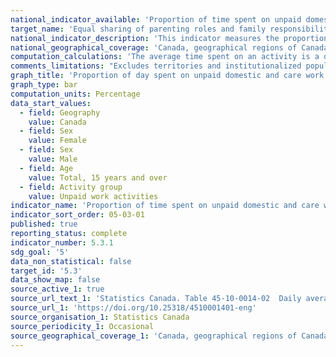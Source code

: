 ```yaml
---
national_indicator_available: 'Proportion of time spent on unpaid domestic and care work'
target_name: 'Equal sharing of parenting roles and family responsibilities'
national_indicator_description: 'This indicator measures the proportion of time spent on unpaid domestic and care work. Unpaid domestic and care work includes: household chores, care of household children or adults and shopping for goods and services.'
national_geographical_coverage: 'Canada, geographical regions of Canada and provinces' 
computation_calculations: 'The average time spent on an activity is a daily average based on a seven day week and the proportion of day is based on a 24 hour day.'
comments_limitations: "Excludes territories and institutionalized population."
graph_title: 'Proportion of day spent on unpaid domestic and care work by sex'
graph_type: bar
computation_units: Percentage
data_start_values:
  - field: Geography
    value: Canada
  - field: Sex
    value: Female
  - field: Sex
    value: Male
  - field: Age
    value: Total, 15 years and over
  - field: Activity group
    value: Unpaid work activities
indicator_name: 'Proportion of time spent on unpaid domestic and care work'
indicator_sort_order: 05-03-01
published: true
reporting_status: complete
indicator_number: 5.3.1
sdg_goal: '5'
data_non_statistical: false
target_id: '5.3'
data_show_map: false
source_active_1: true
source_url_text_1: 'Statistics Canada. Table 45-10-0014-02  Daily average time in hours and proportion of day spent on unpaid domestic and care work by sex'
source_url_1: 'https://doi.org/10.25318/4510001401-eng'
source_organisation_1: Statistics Canada
source_periodicity_1: Occasional
source_geographical_coverage_1: 'Canada, geographical regions of Canada and provinces'
---
```


